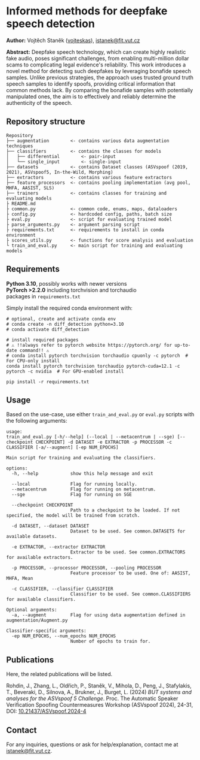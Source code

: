 # Informed methods for deepfake speech detection

**Author:** Vojtěch Staněk ([vojteskas](https://github.com/vojteskas)), istanek@fit.vut.cz

**Abstract:** Deepfake speech technology, which can create highly realistic fake audio, poses significant challenges, from enabling multi-million dollar scams to complicating legal evidence's reliability. This work introduces a novel method for detecting such deepfakes by leveraging bonafide speech samples. Unlike previous strategies, the approach uses trusted ground truth speech samples to identify spoofs, providing critical information that common methods lack. By comparing the bonafide samples with potentially manipulated ones, the aim is to effectively and reliably determine the authenticity of the speech.

## Repository structure

```
Repository
├── augmentation        <- contains various data augmentation techniques
├── classifiers         <- contains the classes for models
│   ├── differential        <- pair-input
│   └── single_input        <- single-input
├── datasets            <- contains Dataset classes (ASVspoof (2019, 2021), ASVspoof5, In-the-Wild, Morphing)
├── extractors          <- contains various feature extractors
├── feature_processors  <- contains pooling implementation (avg pool, MHFA, AASIST, SLS)
├── trainers            <- contains classes for training and evaluating models
├ README.md
├ common.py             <- common code, enums, maps, dataloaders
├ config.py             <- hardcoded config, paths, batch size
├ eval.py               <- script for evaluating trained model
├ parse_arguments.py    <- argument parsing script
├ requirements.txt      <- requirements to install in conda environment
├ scores_utils.py       <- functions for score analysis and evaluation
└ train_and_eval.py     <- main script for training and evaluating models
```

## Requirements

**Python 3.10**, possibly works with newer versions\
**PyTorch >2.2.0** including torchvision and torchaudio \
packages in `requirements.txt`

Simply install the required conda environment with:

```
# optional, create and activate conda env
# conda create -n diff_detection python=3.10
# conda activate diff_detection

# install required packages
# ⚠️ !!always refer to pytorch website https://pytorch.org/ for up-to-date command!! ⚠️
# conda install pytorch torchvision torchaudio cpuonly -c pytorch  # For CPU-only install
conda install pytorch torchvision torchaudio pytorch-cuda=12.1 -c pytorch -c nvidia  # For GPU-enabled install

pip install -r requirements.txt
```

## Usage

Based on the use-case, use either `train_and_eval.py` or `eval.py` scripts with the following arguments:

```
usage: 
train_and_eval.py [-h/--help] (--local | --metacentrum | --sge) [--checkpoint CHECKPOINT] -d DATASET -e EXTRACTOR -p PROCESSOR -c CLASSIFIER [-a/--augment] [-ep NUM_EPOCHS]

Main script for training and evaluating the classifiers.

options:
  -h, --help            show this help message and exit

  --local               Flag for running locally.
  --metacentrum         Flag for running on metacentrum.
  --sge                 Flag for running on SGE

  --checkpoint CHECKPOINT
                        Path to a checkpoint to be loaded. If not specified, the model will be trained from scratch.

  -d DATASET, --dataset DATASET
                        Dataset to be used. See common.DATASETS for available datasets.

  -e EXTRACTOR, --extractor EXTRACTOR
                        Extractor to be used. See common.EXTRACTORS for available extractors.

  -p PROCESSOR, --processor PROCESSOR, --pooling PROCESSOR
                        Feature processor to be used. One of: AASIST, MHFA, Mean

  -c CLASSIFIER, --classifier CLASSIFIER
                        Classifier to be used. See common.CLASSIFIERS for available classifiers.

Optional arguments:
  -a, --augment         Flag for using data augmentation defined in augmentation/Augment.py

Classifier-specific arguments:
  -ep NUM_EPOCHS, --num_epochs NUM_EPOCHS
                        Number of epochs to train for.
```

## Publications

Here, the related publications will be listed.

Rohdin, J., Zhang, L., Oldřich, P., Staněk, V., Mihola, D., Peng, J., Stafylakis, T., Beveraki, D., Silnova, A., Brukner, J., Burget, L. (2024) *BUT systems and analyses for the ASVspoof 5 Challenge*. Proc. The Automatic Speaker Verification Spoofing Countermeasures Workshop (ASVspoof 2024), 24-31, DOI: [10.21437/ASVspoof.2024-4](https://www.isca-archive.org/asvspoof_2024/rohdin24_asvspoof.html)

## Contact

For any inquiries, questions or ask for help/explanation, contact me at istanek@fit.vut.cz.
